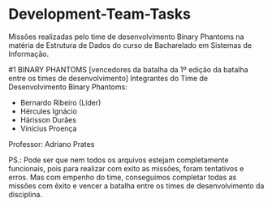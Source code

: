 # Development-Team-Tasks
Missões realizadas pelo time de desenvolvimento Binary Phantoms na matéria de Estrutura de Dados do curso de Bacharelado em Sistemas de Informação.

#1 BINARY PHANTOMS [vencedores da batalha da 1º edição da batalha entre os times de desenvolvimento] 
Integrantes do Time de Desenvolvimento Binary Phantoms:
- Bernardo Ribeiro (Líder)
- Hércules Ignácio
- Hárisson Durães
- Vinícius Proença

Professor: Adriano Prates

PS.: Pode ser que nem todos os arquivos estejam completamente funcionais, pois para realizar com exito as missões, foram tentativos e erros. Mas com empenho do time, conseguimos completar todas as missões com êxito e vencer a batalha entre os times de desenvolvimento da disciplina.
